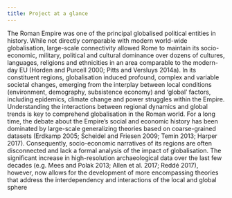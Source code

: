 ```yaml
---
title: Project at a glance
---
```

The Roman Empire was one of the principal globalised political entities in history. While not directly comparable with modern world-wide globalisation, large-scale connectivity allowed Rome to maintain its socio-economic, military, political and cultural dominance over dozens of cultures, languages, religions and ethnicities in an area comparable to the modern-day EU (Horden and Purcell 2000; Pitts and Versluys 2014a). In its constituent regions, globalisation induced profound, complex and variable societal changes, emerging from the interplay between local conditions (environment, demography, subsistence economy) and ‘global’ factors, including epidemics, climate change and power struggles within the Empire. Understanding the interactions between regional dynamics and global trends is key to comprehend globalisation in the Roman world. For a long time, the debate about the Empire’s social and economic history has been dominated by large-scale generalizing theories based on coarse-grained datasets (Erdkamp 2005; Scheidel and Friesen 2009; Temin 2013; Harper 2017). Consequently, socio-economic narratives of its regions are often disconnected and lack a formal analysis of the impact of globalisation. The significant increase in high-resolution archaeological data over the last few decades (e.g. Mees and Polak 2013; Allen et al. 2017; Reddé 2017), however, now allows for the development of more encompassing theories that address the interdependency and interactions of the local and global sphere
